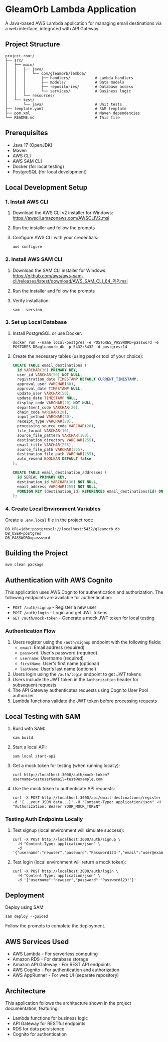 # GleamOrb Lambda Application

A Java-based AWS Lambda application for managing email destinations via a web interface, integrated with API Gateway.

## Project Structure

```
project-root/
├── src/
│   ├── main/
│   │   ├── java/
│   │   │   └── com/gleamorb/lambda/
│   │   │       ├── handlers/           # Lambda handlers
│   │   │       ├── models/             # Data models
│   │   │       ├── repositories/       # Database access
│   │   │       └── services/           # Business logic
│   │   └── resources/
│   └── test/
│       └── java/                       # Unit tests
├── template.yaml                       # SAM template
├── pom.xml                             # Maven dependencies
└── README.md                           # This file
```

## Prerequisites

- Java 17 (OpenJDK)
- Maven
- AWS CLI
- AWS SAM CLI
- Docker (for local testing)
- PostgreSQL (for local development)

## Local Development Setup

### 1. Install AWS CLI

1. Download the AWS CLI v2 installer for Windows:
   https://awscli.amazonaws.com/AWSCLIV2.msi

2. Run the installer and follow the prompts

3. Configure AWS CLI with your credentials:
   ```
   aws configure
   ```

### 2. Install AWS SAM CLI

1. Download the SAM CLI installer for Windows:
   https://github.com/aws/aws-sam-cli/releases/latest/download/AWS_SAM_CLI_64_PIP.msi

2. Run the installer and follow the prompts

3. Verify installation:
   ```
   sam --version
   ```

### 3. Set up Local Database

1. Install PostgreSQL or use Docker:
   ```
   docker run --name local-postgres -e POSTGRES_PASSWORD=password -e POSTGRES_DB=gleamorb_db -p 5432:5432 -d postgres:14
   ```

2. Create the necessary tables (using psql or tool of your choice):
   ```sql
   CREATE TABLE email_destinations (
     id VARCHAR(36) PRIMARY KEY,
     user_id VARCHAR(50) NOT NULL,
     registration_date TIMESTAMP DEFAULT CURRENT_TIMESTAMP,
     approval_user VARCHAR(50),
     approval_date TIMESTAMP NULL,
     update_user VARCHAR(50),
     update_date TIMESTAMP NULL,
     display_code VARCHAR(20) NOT NULL,
     department_code VARCHAR(20),
     chain_code VARCHAR(20),
     input_method VARCHAR(20),
     receipt_type VARCHAR(20),
     processing_source_code VARCHAR(20),
     file_format VARCHAR(10),
     source_file_pattern VARCHAR(100),
     destination_directory VARCHAR(255),
     email_title VARCHAR(255),
     source_file_path VARCHAR(255),
     destination_file_path VARCHAR(255),
     auto_resend BOOLEAN DEFAULT false
   );

   CREATE TABLE email_destination_addresses (
     id SERIAL PRIMARY KEY,
     destination_id VARCHAR(36) NOT NULL,
     email_address VARCHAR(255) NOT NULL,
     FOREIGN KEY (destination_id) REFERENCES email_destinations(id) ON DELETE CASCADE
   );
   ```

### 4. Create Local Environment Variables

Create a `.env.local` file in the project root:

```
DB_URL=jdbc:postgresql://localhost:5432/gleamorb_db
DB_USER=postgres
DB_PASSWORD=password
```

## Building the Project

```
mvn clean package
```

## Authentication with AWS Cognito

This application uses AWS Cognito for authentication and authorization. The following endpoints are available for authentication:

- `POST /auth/signup` - Register a new user
- `POST /auth/login` - Login and get JWT tokens
- `GET /auth/mock-token` - Generate a mock JWT token for local testing

### Authentication Flow

1. Users register using the `/auth/signup` endpoint with the following fields:
   - `email`: Email address (required)
   - `password`: User's password (required)
   - `username`: Username (required)
   - `firstName`: User's first name (optional)
   - `lastName`: User's last name (optional)
2. Users login using the `/auth/login` endpoint to get JWT tokens
3. Users include the JWT token in the `Authorization` header for subsequent requests
4. The API Gateway authenticates requests using Cognito User Pool authorizer
5. Lambda functions validate the JWT token before processing requests

## Local Testing with SAM

1. Build with SAM:
   ```
   sam build
   ```

2. Start a local API:
   ```
   sam local start-api
   ```

3. Get a mock token for testing (when running locally):
   ```
   curl http://localhost:3000/auth/mock-token?username=testuser&email=test@example.com
   ```

4. Use the mock token to authenticate API requests:
   ```
   curl -X POST http://localhost:3000/api/email-destinations/register -d '{...your JSON data...}' -H "Content-Type: application/json" -H "Authorization: Bearer YOUR_MOCK_TOKEN"
   ```

### Testing Auth Endpoints Locally

1. Test signup (local environment will simulate success):
   ```
   curl -X POST http://localhost:3000/auth/signup \
     -H "Content-Type: application/json" \
     -d '{"username":"newuser","password":"Password123!","email":"user@example.com"}'
   ```

2. Test login (local environment will return a mock token):
   ```
   curl -X POST http://localhost:3000/auth/login \
     -H "Content-Type: application/json" \
     -d '{"username":"newuser","password":"Password123!"}'
   ```

## Deployment

Deploy using SAM:

```
sam deploy --guided
```

Follow the prompts to complete the deployment.

## AWS Services Used

- AWS Lambda - For serverless computing
- Amazon RDS - For database storage
- Amazon API Gateway - For REST API endpoints
- AWS Cognito - For authentication and authorization
- AWS AppRunner - For web UI (separate repository)

## Architecture

This application follows the architecture shown in the project documentation, featuring:
- Lambda functions for business logic
- API Gateway for RESTful endpoints
- RDS for data persistence
- Cognito for authentication
